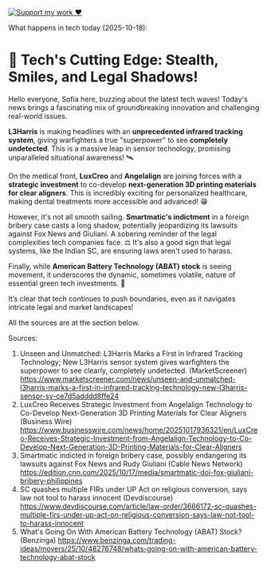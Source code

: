 [![Support my work ❤️](https://img.shields.io/badge/Support%20my%20work%20❤️-orange?style=for-the-badge&logo=patreon&logoColor=white)](https://www.patreon.com/c/evertonics)

What happens in tech today (2025-10-18):

# 🚀 **Tech's Cutting Edge: Stealth, Smiles, and Legal Shadows!**

Hello everyone, Sofia here, buzzing about the latest tech waves! Today's news brings a fascinating mix of groundbreaking innovation and challenging real-world issues.

**L3Harris** is making headlines with an **unprecedented infrared tracking system**, giving warfighters a true "superpower" to see **completely undetected**. This is a massive leap in sensor technology, promising unparalleled situational awareness! 🛰️

On the medical front, **LuxCreo** and **Angelalign** are joining forces with a **strategic investment** to co-develop **next-generation 3D printing materials for clear aligners**. This is incredibly exciting for personalized healthcare, making dental treatments more accessible and advanced! 😁

However, it's not all smooth sailing. **Smartmatic's indictment** in a foreign bribery case casts a long shadow, potentially jeopardizing its lawsuits against Fox News and Giuliani. A sobering reminder of the legal complexities tech companies face. ⚖️ It's also a good sign that legal systems, like the Indian SC, are ensuring laws aren't used to harass.

Finally, while **American Battery Technology (ABAT) stock** is seeing movement, it underscores the dynamic, sometimes volatile, nature of essential green tech investments. 🔋

It’s clear that tech continues to push boundaries, even as it navigates intricate legal and market landscapes!

All the sources are at the section below.

Sources:
1. Unseen and Unmatched: L3Harris Marks a First in Infrared Tracking Technology; New L3Harris sensor system gives warfighters the superpower to see clearly, completely undetected. (MarketScreener)
   https://www.marketscreener.com/news/unseen-and-unmatched-l3harris-marks-a-first-in-infrared-tracking-technology-new-l3harris-sensor-sy-ce7d5adddd8ffe24
2. LuxCreo Receives Strategic Investment from Angelalign Technology to Co-Develop Next-Generation 3D Printing Materials for Clear Aligners (Business Wire)
   https://www.businesswire.com/news/home/20251017936321/en/LuxCreo-Receives-Strategic-Investment-from-Angelalign-Technology-to-Co-Develop-Next-Generation-3D-Printing-Materials-for-Clear-Aligners
3. Smartmatic indicted in foreign bribery case, possibly endangering its lawsuits against Fox News and Rudy Giuliani (Cable News Network)
   https://edition.cnn.com/2025/10/17/media/smartmatic-doj-fox-giuliani-bribery-philippines
4. SC quashes multiple FIRs under UP Act on religious conversion, says law not tool to harass innocent (Devdiscourse)
   https://www.devdiscourse.com/article/law-order/3666172-sc-quashes-multiple-firs-under-up-act-on-religious-conversion-says-law-not-tool-to-harass-innocent
5. What's Going On With American Battery Technology (ABAT) Stock? (Benzinga)
   https://www.benzinga.com/trading-ideas/movers/25/10/48276748/whats-going-on-with-american-battery-technology-abat-stock